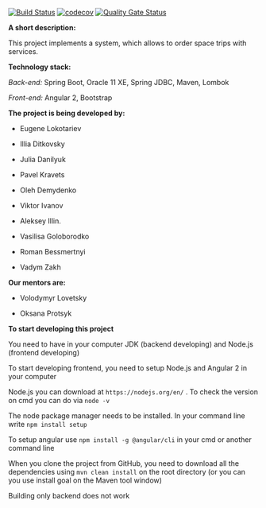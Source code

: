[![Build Status](https://travis-ci.org/EugeneLokotariev/startreker-netcracker.svg?branch=master)](https://travis-ci.org/EugeneLokotariev/startreker-netcracker) [![codecov](https://codecov.io/gh/EugeneLokotariev/startreker-netcracker/branch/master/graph/badge.svg)](https://codecov.io/gh/EugeneLokotariev/startreker-netcracker) [![Quality Gate Status](https://sonarcloud.io/api/project_badges/measure?project=edu.netcracker%3Astartreker-netcracker&metric=alert_status)](https://sonarcloud.io/dashboard?id=edu.netcracker%3Astartreker-netcracker)

**A short description:**

This project implements a system, which allows to order space trips with services.

**Technology stack:**

_Back-end:_ Spring Boot, Oracle 11 XE, Spring JDBC, Maven, Lombok

_Front-end:_ Angular 2, Bootstrap

**The project is being developed by:**

- Eugene Lokotariev

- Illia Ditkovsky

- Julia Danilyuk

- Pavel Kravets

- Oleh Demydenko

- Viktor Ivanov

- Aleksey Illin.

- Vasilisa Goloborodko

- Roman Bessmertnyi

- Vadym Zakh

**Our mentors are:**

- Volodymyr Lovetsky

- Oksana Protsyk

**To start developing this project**

You need to have in your computer JDK (backend developing) and Node.js (frontend developing)

To start developing frontend, you need to setup Node.js and Angular 2 in your computer

Node.js you can download at `https://nodejs.org/en/` . To check the version on cmd you can do via `node -v`

The node package manager needs to be installed. In your command line write `npm install setup`

To setup angular use `npm install -g @angular/cli` in your cmd or another command line

When you clone the project from GitHub, you need to download all the dependencies using `mvn clean install` on the root directory (or you can you use install goal on the Maven tool window)

Building only backend does not work  